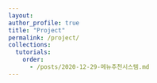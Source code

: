 ```yaml
---
layout: 
author_profile: true
title: "Project"
permalink: /project/
collections:
  tutorials:
    order:
      - /posts/2020-12-29-메뉴추천시스템.md
---
```



